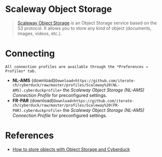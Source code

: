 Scaleway Object Storage
===

> [Scaleway Object Storage](https://www.scaleway.com/docs/object-storage-feature/) is an Object Storage service based on the S3 protocol. It allows you to store any kind of object (documents, images, videos, etc.).

# Connecting

```{Note}
All connection profiles are available through the *Preferences → Profiles* tab.
```

- **NL-AMS** {download}`Download<https://github.com/iterate-ch/cyberduck/raw/master/profiles/Scaleway%20(NL-AMS).cyberduckprofile>` the *Scaleway Object Storage (NL-AMS) Connection Profile* for preconfigured settings.
- **FR-PAR** {download}`Download<https://github.com/iterate-ch/cyberduck/raw/master/profiles/Scaleway%20(FR-PAR).cyberduckprofile>` the *Scaleway Object Storage (NL-AMS) Connection Profile* for preconfigured settings.

# References

- [How to store objects with Object Storage and Cyberduck](https://www.scaleway.com/docs/store-object-with-cyberduck/)